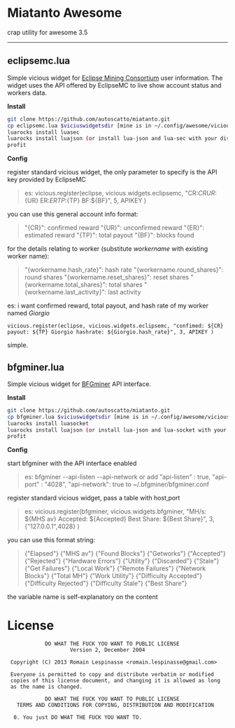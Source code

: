 Miatanto Awesome
========
crap utility for awesome 3.5

---


eclipsemc.lua
-

Simple vicious widget for [Eclipse Mining Consortium](https://eclipsemc.com/) user information.
The widget uses the API offered by EclipseMC to live show account status and workers data.


**Install**

```sh
git clone https://github.com/autoscatto/miatanto.git
cp eclipsemc.lua $viciuswidgetsdir [mine is in ~/.config/awesome/vicious/widgets]
luarocks install luasec
luarocks install luajson (or install lua-json and lua-sec with your distro packet manager)
profit
```

**Config**

register standard vicious widget, the only parameter to specify is the API key provided by EclipseMC

> es: vicious.register(eclipse, vicious.widgets.eclipsemc, "CR:${CR} UR:${UR} ER:${ER} TP:${TP} BF:${BF}", 5, APIKEY )

you can use this general account info format:

> "{CR}": confirmed reward
> "{UR}": unconfirmed reward
> "{ER}": estimated reward
> "{TP}": total payout
> "{BF}": blocks found

for the details relating to worker (substitute *workername* with existing worker name):

> "{workername.hash_rate}":       hash rate
> "{workername.round_shares}":    round shares
> "{workername.reset_shares}":    reset shares
> "{workername.total_shares}":    total shares
> "{workername.last_activity}":   last activity

es: i want confirmed reward, total payout, and hash rate of my worker named *Giorgio*

    vicious.register(eclipse, vicious.widgets.eclipsemc, "confimed: ${CR} payout: ${TP} Giorgio hashrate: ${Giorgio.hash_rate}", 3, APIKEY )

simple.


bfgminer.lua
-

Simple vicious widget for [BFGminer](https://github.com/luke-jr/bfgminer) API interface.


**Install**

```sh
git clone https://github.com/autoscatto/miatanto.git
cp bfgminer.lua $viciuswidgetsdir [mine is in ~/.config/awesome/vicious/widgets]
luarocks install luasocket
luarocks install luajson (or install lua-json and lua-socket with your distro packet manager)
profit
```

**Config**

start bfgminer with the API interface enabled

> es: bfgminer --api-listen --api-network
> or add 
> "api-listen" : true,
> "api-port" : "4028",
> "api-network": true
> to ~/.bfgminer/bfgminer.conf


register standard vicious widget, pass a table with host,port 

> es: vicious.register(bfgminer, vicious.widgets.bfgminer, "MH/s: ${MHS av} Accepted: ${Accepted} Best Share: ${Best Share}", 3, {"127.0.0.1",4028} )

you can use this format string:

> {"Elapsed"}
> {"MHS av"}
> {"Found Blocks"}
> {"Getworks"}
> {"Accepted"}
> {"Rejected"}
> {"Hardware Errors"}
> {"Utility"}
> {"Discarded"}
> {"Stale"}
> {"Get Failures"}
> {"Local Work"}
> {"Remote Failures"}
> {"Network Blocks"}
> {"Total MH"}
> {"Work Utility"}
> {"Difficulty Accepted"}
> {"Difficulty Rejected"}
> {"Difficulty Stale"}
> {"Best Share"}

the variable name is self-explanatory on the content


License
=========

```
            DO WHAT THE FUCK YOU WANT TO PUBLIC LICENSE
                    Version 2, December 2004

 Copyright (C) 2013 Romain Lespinasse <romain.lespinasse@gmail.com>

 Everyone is permitted to copy and distribute verbatim or modified
 copies of this license document, and changing it is allowed as long
 as the name is changed.

            DO WHAT THE FUCK YOU WANT TO PUBLIC LICENSE
   TERMS AND CONDITIONS FOR COPYING, DISTRIBUTION AND MODIFICATION

  0. You just DO WHAT THE FUCK YOU WANT TO.
```
